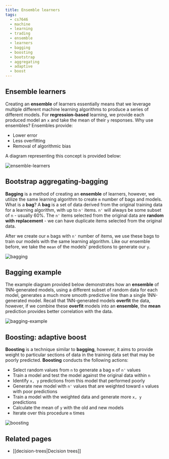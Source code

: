 ```yaml
---
title: Ensemble learners
tags:
  - cs7646
  - machine
  - learning
  - trading
  - ensemble
  - learners
  - bagging
  - boosting
  - bootstrap
  - aggregating
  - adaptive
  - boost
---
```


## Ensemble learners

Creating an **ensemble** of learners essentially means that we leverage multiple different machine
learning algorithms to produce a series of different models. For **regression-based** learning, we
provide each produced model an `x` and take the mean of their `y` responses. Why use ensembles?
Ensembles provide:

- Lower error
- Less overfitting
- Removal of algorithmic bias

A diagram representing this concept is provided below:

![ensemble-learners](ensemble-learners.png)

## Bootstrap aggregating-bagging

**Bagging** is a method of creating an **ensemble** of learners, however, we utilize the same
learning algorithm to create `m` number of bags and models. What is a **bag**? A **bag** is a set of
data derived from the original training data for a learning algorithm, with up to `n'` items. `n'`
will always be some subset of `n` - usually 60%. The `n'` items selected from the original data are
**random with replacement** - we can have duplicate items selected from the original data.

After we create our `m` bags with `n'` number of items, we use these bags to train our models with
the same learning algorithm. Like our ensemble before, we take the `mean` of the models' predictions
to generate our `y`.

![bagging](bagging.png)

## Bagging example

The example diagram provided below demonstrates how an **ensemble** of 1NN-generated models, using a
different subset of random data for each model, generates a much more smooth predictive line than a
single 1NN-generated model. Recall that 1NN-generated models **overfit** the data, however, if we
combine these **overfit** models into an **ensemble**, the **mean** prediction provides better
correlation with the data.

![bagging-example](bagging-example.png)

## Boosting: adaptive boost

**Boosting** is a technique similar to **bagging**, however, it aims to provide weight to particular
sections of data in the training data set that may be poorly predicted. **Boosting** conducts the
following actions:

- Select random values from `n` to generate a bag `m` of `n'` values
- Train a model and test the model against the original data within `n`
- Identify `x, y` predictions from this model that performed poorly
- Generate new model with `n'` values that are weighted toward `n` values with poor predictions
- Train a model with the weighted data and generate more `x, y` predictions
- Calculate the mean of `y` with the old and new models
- Iterate over this procedure `m` times

![boosting](boosting.png)

## Related pages

- [[decision-trees|Decision trees]]
